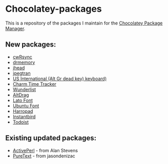 # Chocolatey-packages

This is a repository of the packages I maintain for the [Chocolatey Package Manager](http://chocolatey.org/).

## New packages:

 * [cwRsync](http://chocolatey.org/packages/cwrsync)
 * [drmemory](http://www.drmemory.org/)
 * [jhead](http://www.sentex.net/~mwandel/jhead/)
 * [jpegtran](http://jpegclub.org/jpegtran/)
 * [US International (Alt Gr dead key) keyboard)](https://code.google.com/p/usialtgr/)
 * [Charm Time Tracker](https://github.com/KDAB/Charm)
 * [Wunderlist](https://www.wunderlist.com/)
 * [AltDrag](https://code.google.com/p/altdrag/)
 * [Lato Font](http://latofonts.com/)
 * [Ubuntu Font](http://font.ubuntu.com/)
 * [Harropad](http://pad.haroopress.com/user.html)
 * [Instantbird](http://instantbird.com/)
 * [Todoist](https://www.todoist.com/)

## Existing updated packages:
 * [ActivePerl](http://chocolatey.org/packages/ActivePerl) - from Alan Stevens
 * [PureText](http://chocolatey.org/packages/puretext) - from jasondenizac

